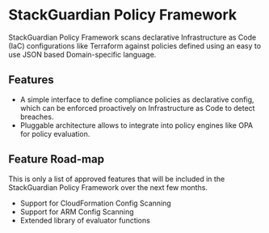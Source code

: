# StackGuardian Policy Framework

StackGuardian Policy Framework scans declarative Infrastructure as Code (IaC) configurations like Terraform against policies defined using an easy to use JSON based Domain-specific language.

## Features
- A simple interface to define compliance policies as declarative config, which can be enforced proactively on Infrastructure as Code to detect breaches.
- Pluggable architecture allows to integrate into policy engines like OPA for policy evaluation.

## Feature Road-map
This is only a list of approved features that will be included in the StackGuardian Policy Framework over the next few months.
- Support for CloudFormation Config Scanning
- Support for ARM Config Scanning
- Extended library of evaluator functions